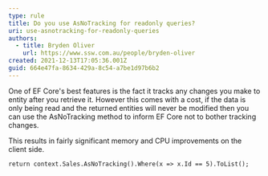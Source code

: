 ```yaml
---
type: rule
title: Do you use AsNoTracking for readonly queries?
uri: use-asnotracking-for-readonly-queries
authors:
  - title: Bryden Oliver
    url: https://www.ssw.com.au/people/bryden-oliver
created: 2021-12-13T17:05:36.001Z
guid: 664e47fa-8634-429a-8c54-a7be1d97b6b2
---
```

One of EF Core's best features is the fact it tracks any changes you make to entity after you retrieve it. However this comes with a cost, if the data is only being read and the returned entities will never be modified then you can use the AsNoTracking method to inform EF Core not to bother tracking changes. 

This results in fairly significant memory and CPU improvements on the client side.

<!--endintro-->

```
return context.Sales.AsNoTracking().Where(x => x.Id == 5).ToList();
```
            


